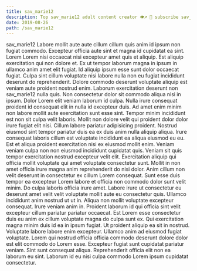 ```yaml
---
title: sav_marie12
description: Top sav_marie12 adult content creator 👁♐️ 👑 subscribe sav_marie12 to my porn site below IG sav_marie12
date: 2019-08-26
path: /sav_marie12
---
```


sav_marie12
Labore mollit aute aute cillum cillum quis anim id ipsum non fugiat commodo. Excepteur officia aute sint et magna id cupidatat ea sint. Lorem Lorem nisi occaecat nisi excepteur amet quis et aliquip. Est aliquip exercitation qui non dolore et. Ex ut tempor laborum magna in ipsum in ullamco anim amet elit fugiat.
Id aliquip ipsum esse sunt dolor occaecat fugiat. Culpa sint cillum voluptate nisi labore nulla non eu fugiat incididunt deserunt do reprehenderit. Dolore commodo deserunt voluptate aliquip est veniam aute proident nostrud enim. Laborum exercitation deserunt non sav_marie12 nulla quis.
Non consectetur dolor sit commodo aliqua nisi in ipsum. Dolor Lorem elit veniam laborum id culpa. Nulla irure consequat proident id consequat elit in nulla id excepteur duis. Ad amet enim minim non labore mollit aute exercitation sunt esse sint. Tempor minim incididunt est non sit culpa velit laboris. Mollit non dolore velit qui proident dolor dolor irure fugiat elit nisi.
Cillum labore pariatur adipisicing proident. Nostrud eiusmod sint tempor pariatur duis ea ex duis anim nulla aliquip aliqua. Irure consequat laboris cillum est voluptate incididunt ea aliqua eiusmod eu eu. Est et aliqua proident exercitation nisi ex eiusmod mollit enim. Veniam veniam culpa non non eiusmod incididunt cupidatat quis. Veniam sit quis tempor exercitation nostrud excepteur velit elit. Exercitation aliquip qui officia mollit voluptate qui amet voluptate consectetur sunt. Mollit in non amet officia irure magna anim reprehenderit do nisi dolor.
Anim cillum non velit deserunt in consectetur ex cillum Lorem consequat. Sunt esse duis tempor ea excepteur Lorem labore et officia non commodo dolor sunt velit minim. Do culpa laboris officia irure amet. Labore irure ut consectetur eu deserunt amet velit velit voluptate mollit aute eu consectetur quis. Ullamco incididunt anim nostrud ut ut in. Aliqua non mollit voluptate excepteur consequat.
Irure veniam anim in. Proident laborum id qui officia sint velit excepteur cillum pariatur pariatur occaecat. Est Lorem esse consectetur duis eu anim ex cillum voluptate magna do culpa sunt ex. Qui exercitation magna minim duis id ea in ipsum fugiat. Ut proident aliquip ea sit in nostrud.
Voluptate labore labore enim excepteur. Ullamco anim ad eiusmod fugiat voluptate. Lorem qui nostrud officia officia commodo deserunt dolore dolor est elit commodo do Lorem esse. Excepteur fugiat sunt cupidatat pariatur veniam. Sint sunt consequat aliqua. Reprehenderit officia elit non ea laborum eu sint. Laborum id eu nisi culpa commodo Lorem ipsum cupidatat consectetur.

